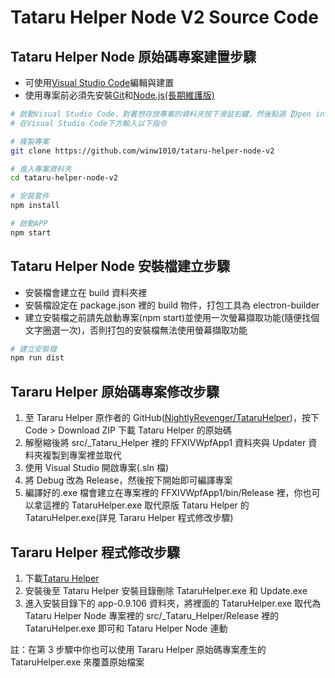 # Tataru Helper Node V2 Source Code

## Tataru Helper Node 原始碼專案建置步驟

-   可使用[Visual Studio Code](https://code.visualstudio.com/)編輯與建置
-   使用專案前必須先安裝[Git](https://git-scm.com)和[Node.js(長期維護版)](https://nodejs.org/zh-tw/)

```bash
# 啟動Visual Studio Code，對著想存放專案的資料夾按下滑鼠右鍵，然後點選【Open in Intergrated Terminal】
# 在Visual Studio Code下方輸入以下指令

# 複製專案
git clone https://github.com/winw1010/tataru-helper-node-v2

# 進入專案資料夾
cd tataru-helper-node-v2

# 安裝套件
npm install

# 啟動APP
npm start
```

## Tataru Helper Node 安裝檔建立步驟

-   安裝檔會建立在 build 資料夾裡
-   安裝檔設定在 package.json 裡的 build 物件，打包工具為 electron-builder
-   建立安裝檔之前請先啟動專案(npm start)並使用一次螢幕擷取功能(隨便找個文字圈選一次)，否則打包的安裝檔無法使用螢幕擷取功能

```bash
# 建立安裝檔
npm run dist
```

## Tararu Helper 原始碼專案修改步驟

1. 至 Tararu Helper 原作者的 GitHub([NightlyRevenger/TataruHelper](https://github.com/NightlyRevenger/TataruHelper))，按下 Code > Download ZIP 下載 Tataru Helper 的原始碼
2. 解壓縮後將 src/\_Tataru_Helper 裡的 FFXIVWpfApp1 資料夾與 Updater 資料夾複製到專案裡並取代
3. 使用 Visual Studio 開啟專案(.sln 檔)
4. 將 Debug 改為 Release，然後按下開始即可編譯專案
5. 編譯好的.exe 檔會建立在專案裡的 FFXIVWpfApp1/bin/Release 裡，你也可以拿這裡的 TataruHelper.exe 取代原版 Tataru Helper 的 TataruHelper.exe(詳見 Tararu Helper 程式修改步驟)

## Tararu Helper 程式修改步驟

1. 下載[Tataru Helper](https://github.com/NightlyRevenger/TataruHelper/releases)
2. 安裝後至 Tataru Helper 安裝目錄刪除 TataruHelper.exe 和 Update.exe
3. 進入安裝目錄下的 app-0.9.106 資料夾，將裡面的 TataruHelper.exe 取代為 Tataru Helper Node 專案裡的 src/\_Tataru_Helper/Release 裡的 TataruHelper.exe 即可和 Tataru Helper Node 連動

註：在第 3 步驟中你也可以使用 Tararu Helper 原始碼專案產生的 TataruHelper.exe 來覆蓋原始檔案
